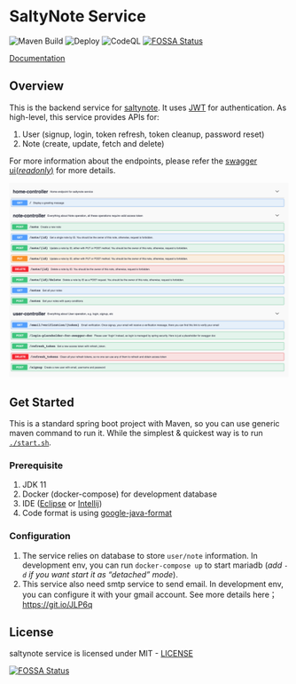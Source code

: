 # SaltyNote Service

![Maven Build](https://github.com/SaltyNote/saltynote-service/workflows/Maven%20Build/badge.svg)
![Deploy](https://github.com/SaltyNote/saltynote-service/workflows/Deploy/badge.svg)
![CodeQL](https://github.com/SaltyNote/saltynote-service/workflows/CodeQL/badge.svg)
[![FOSSA Status](https://app.fossa.com/api/projects/git%2Bgithub.com%2FSaltyNote%2Fsaltynote-service.svg?type=shield)](https://app.fossa.com/projects/git%2Bgithub.com%2FSaltyNote%2Fsaltynote-service?ref=badge_shield)

[Documentation](https://saltynote.github.io/saltynote-service/)

## Overview

This is the backend service for [saltynote](https://saltynote.com). It
uses [JWT](https://auth0.com/docs/tokens/json-web-tokens) for authentication. As high-level, this service provides APIs
for:

1. User (signup, login, token refresh, token cleanup, password reset)
2. Note (create, update, fetch and delete)

For more information about the endpoints, please refer the [swagger ui(*readonly*)](https://api.saltynote.com/swagger-ui/) for more details.

![Swagger UI](./docs/images/swagger-ui.png)

## Get Started

This is a standard spring boot project with Maven, so you can use generic maven command to run it. While the simplest & quickest
way is to run [`./start.sh`](./start.sh).

### Prerequisite
1. JDK 11
2. Docker (docker-compose) for development database
3. IDE ([Eclipse](https://www.eclipse.org/) or [Intellij](https://www.jetbrains.com/idea/))
4. Code format is using [google-java-format](https://github.com/google/google-java-format)


### Configuration

1. The service relies on database to store `user/note` information. In development env, you can run `docker-compose up`
   to start mariadb (*add `-d` if you want start it as “detached” mode*).
2. This service also need smtp service to send email. In development env, you can configure it with your gmail account.
   See more details here； https://git.io/JLP6q

## License

saltynote service is licensed under MIT - [LICENSE](./LICENSE)

[![FOSSA Status](https://app.fossa.com/api/projects/git%2Bgithub.com%2FSaltyNote%2Fsaltynote-service.svg?type=large)](https://app.fossa.com/projects/git%2Bgithub.com%2FSaltyNote%2Fsaltynote-service?ref=badge_large)

